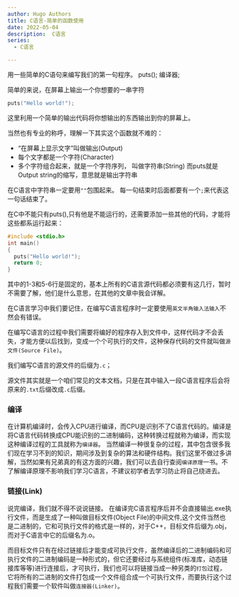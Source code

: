 ```yaml
---
author: Hugo Authors
title: C语言-简单的函数使用
date: 2022-05-04
description:  C语言
series:
  - C语言

---
```


用一些简单的C语句来编写我们的第一句程序。
puts();
编译器;

<!--more-->

简单的来说，在屏幕上输出一个你想要的一串字符
```c
puts("Hello world!");
```
这里利用一个简单的输出代码将你想输出的东西输出到你的屏幕上。

当然也有专业的称呼，理解一下其实这个函数就不难的：
 - “在屏幕上显示文字”叫做输出(Output)
 - 每个文字都是一个字符(Character)
 - 多个字符组合起来，就是一个字符序列， 叫做字符串(String)
而puts就是Output string的缩写，意思就是输出字符串

在C语言中字符串一定要用`""`包围起来。
每一句结束时后面都要有一个`;`来代表这一句话结束了。

在C中不能只有puts(),只有他是不能运行的，还需要添加一些其他的代码，才能将这些都系运行起来：
```c
#include <stdio.h>
int main()
{
  puts("Hello world!");
  return 0;
}
```
其中的1-3和5-6行是固定的，基本上所有的C语言源代码都必须要有这几行，暂时不需要了解，他们是什么意思，在其他的文章中我会详解。

在C语言学习中我们要记住，在编写C语言程序时一定要使用`英文半角输入法输入`不然会有错误。

在编写C语言的过程中我们需要将编好的程序存入到文件中，这样代码才不会丢失，才能方便以后找到，变成一个个可执行的文件，这种保存代码的文件就叫做`源文件(Source File)`。

我们编写C语言的源文件的后缀为`.c`；

源文件其实就是一个咱们常见的文本文档，只是在其中输入一段C语言程序后会将原来的`.txt`后缀改成`.c`后缀。

### 编译
在计算机编译时，会传入CPU进行编译，而CPU是识别不了C语言代码的。编译是将C语言代码转换成CPU能识别的二进制编码，这种转换过程就称为编译，而实现这种编译过程的工具就称为`编译器`。
当然编译一种很复杂的过程，其中包含很多我们现在学习不到的知识，期间涉及到复杂的算法和硬件结构。我们这里不做过多讲解，当然如果有兄弟真的有这方面的兴趣，我们可以去自行查阅`编译原理`一书。不了解编译原理不影响我们学习C语言，不建议初学者去学习防止将自己绕进去。

### 链接(Link)
说完编译，我们就不得不说说链接。
在编译完C语言程序后并不会直接输出.exe执行文件，而是生成了一种叫做目标文件(Object File)的中间文件,这个文件当然也是二进制的，它和可执行文件的格式是一样的，对于C++，目标文件后缀为.obj，而对于C语言中它的后缀名为.o。

而目标文件只有在经过链接后才能变成可执行文件，虽然编译后的二进制编码和可执行文件的二进制编码是一种形式的，但它还要经过与系统组件(标准库，动态链接库等等)进行连接后，才可执行，我们也可以将链接当成一种另类的`打包`过程，它将所有的二进制的文件打包成一个文件组合成一个可执行文件，而要执行这个过程我们需要一个软件叫做`连接器(Linker)`。

